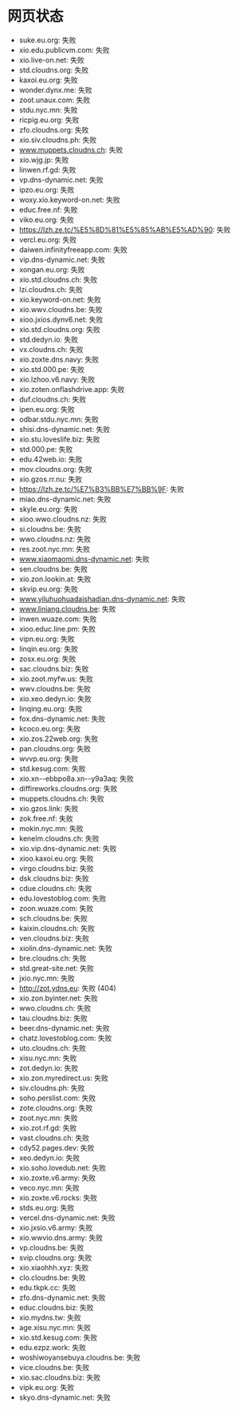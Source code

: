# 网页状态
- suke.eu.org: 失败
- xio.edu.publicvm.com: 失败
- xio.live-on.net: 失败
- std.cloudns.org: 失败
- kaxoi.eu.org: 失败
- wonder.dynx.me: 失败
- zoot.unaux.com: 失败
- stdu.nyc.mn: 失败
- ricpig.eu.org: 失败
- zfo.cloudns.org: 失败
- xio.siv.cloudns.ph: 失败
- www.muppets.cloudns.ch: 失败
- xio.wjg.jp: 失败
- linwen.rf.gd: 失败
- vp.dns-dynamic.net: 失败
- ipzo.eu.org: 失败
- woxy.xio.keyword-on.net: 失败
- educ.free.nf: 失败
- viko.eu.org: 失败
- https://lzh.ze.tc/%E5%8D%81%E5%85%AB%E5%AD%90: 失败
- vercl.eu.org: 失败
- daiwen.infinityfreeapp.com: 失败
- vip.dns-dynamic.net: 失败
- xongan.eu.org: 失败
- xio.std.cloudns.ch: 失败
- lzi.cloudns.ch: 失败
- xio.keyword-on.net: 失败
- xio.wwv.cloudns.be: 失败
- xioo.jxios.dynv6.net: 失败
- xio.std.cloudns.org: 失败
- std.dedyn.io: 失败
- vx.cloudns.ch: 失败
- xio.zoxte.dns.navy: 失败
- xio.std.000.pe: 失败
- xio.lzhoo.v6.navy: 失败
- xio.zoten.onflashdrive.app: 失败
- duf.cloudns.ch: 失败
- ipen.eu.org: 失败
- odbar.stdu.nyc.mn: 失败
- shisi.dns-dynamic.net: 失败
- xio.stu.loveslife.biz: 失败
- std.000.pe: 失败
- edu.42web.io: 失败
- mov.cloudns.org: 失败
- xio.gzos.rr.nu: 失败
- https://lzh.ze.tc/%E7%B3%BB%E7%BB%9F: 失败
- miao.dns-dynamic.net: 失败
- skyle.eu.org: 失败
- xioo.wwo.cloudns.nz: 失败
- si.cloudns.be: 失败
- wwo.cloudns.nz: 失败
- res.zoot.nyc.mn: 失败
- www.xiaomaomi.dns-dynamic.net: 失败
- sen.cloudns.be: 失败
- xio.zon.lookin.at: 失败
- skvip.eu.org: 失败
- www.yiluhuohuadaishadian.dns-dynamic.net: 失败
- www.liniang.cloudns.be: 失败
- inwen.wuaze.com: 失败
- xioo.educ.line.pm: 失败
- vipn.eu.org: 失败
- linqin.eu.org: 失败
- zosx.eu.org: 失败
- sac.cloudns.biz: 失败
- xio.zoot.myfw.us: 失败
- wwv.cloudns.be: 失败
- xio.xeo.dedyn.io: 失败
- linqing.eu.org: 失败
- fox.dns-dynamic.net: 失败
- kcoco.eu.org: 失败
- xio.zos.22web.org: 失败
- pan.cloudns.org: 失败
- wvvp.eu.org: 失败
- std.kesug.com: 失败
- xio.xn--ebbpo8a.xn--y9a3aq: 失败
- diffireworks.cloudns.org: 失败
- muppets.cloudns.ch: 失败
- xio.gzos.link: 失败
- zok.free.nf: 失败
- mokin.nyc.mn: 失败
- kenelm.cloudns.ch: 失败
- xio.vip.dns-dynamic.net: 失败
- xioo.kaxoi.eu.org: 失败
- virgo.cloudns.biz: 失败
- dsk.cloudns.biz: 失败
- cdue.cloudns.ch: 失败
- edu.lovestoblog.com: 失败
- zoon.wuaze.com: 失败
- sch.cloudns.be: 失败
- kaixin.cloudns.ch: 失败
- ven.cloudns.biz: 失败
- xiolin.dns-dynamic.net: 失败
- bre.cloudns.ch: 失败
- std.great-site.net: 失败
- jxio.nyc.mn: 失败
- http://zot.ydns.eu: 失败 (404)
- xio.zon.byinter.net: 失败
- wwo.cloudns.ch: 失败
- tau.cloudns.biz: 失败
- beer.dns-dynamic.net: 失败
- chatz.lovestoblog.com: 失败
- uto.cloudns.ch: 失败
- xisu.nyc.mn: 失败
- zot.dedyn.io: 失败
- xio.zon.myredirect.us: 失败
- siv.cloudns.ph: 失败
- soho.perslist.com: 失败
- zote.cloudns.org: 失败
- zoot.nyc.mn: 失败
- xio.zot.rf.gd: 失败
- vast.cloudns.ch: 失败
- cdy52.pages.dev: 失败
- xeo.dedyn.io: 失败
- xio.soho.lovedub.net: 失败
- xio.zoxte.v6.army: 失败
- veco.nyc.mn: 失败
- xio.zoxte.v6.rocks: 失败
- stds.eu.org: 失败
- vercel.dns-dynamic.net: 失败
- xio.jxsio.v6.army: 失败
- xio.wwvio.dns.army: 失败
- vp.cloudns.be: 失败
- svip.cloudns.org: 失败
- xio.xiaohhh.xyz: 失败
- clo.cloudns.be: 失败
- edu.tkpk.cc: 失败
- zfo.dns-dynamic.net: 失败
- educ.cloudns.biz: 失败
- xio.mydns.tw: 失败
- age.xisu.nyc.mn: 失败
- xio.std.kesug.com: 失败
- edu.ezpz.work: 失败
- woshiwoyansebuya.cloudns.be: 失败
- vice.cloudns.be: 失败
- xio.sac.cloudns.biz: 失败
- vipk.eu.org: 失败
- skyo.dns-dynamic.net: 失败
